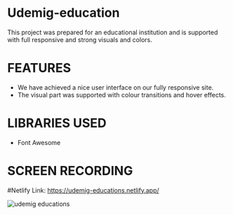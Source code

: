 # Udemig-education

This project was prepared for an educational institution and is supported with full responsive and strong visuals and colors.

# FEATURES
- We have achieved a nice user interface on our fully responsive site.
- The visual part was supported with colour transitions and hover effects.

# LIBRARIES USED
- Font Awesome

# SCREEN RECORDING

#Netlify Link: https://udemig-educations.netlify.app/

 ![udemig educations](https://github.com/emrah-akdag/Udemig-education/assets/150621750/ac361334-ec61-4cbc-9b07-a61e7bbb054f)
